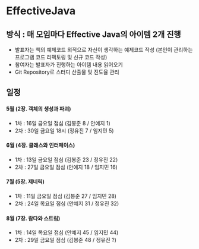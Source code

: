 # EffectiveJava

## 방식 : 매 모임마다 Effective Java의 아이템 2개 진행
- 발표자는 책의 예제코드 외적으로 자신이 생각하는 예제코드 작성 (본인이 관리하는 프로그램 코드 리팩토링 및 신규 코드 작성)
- 참여자는 발표자가 진행하는 아이템 내용 읽어오기
- Git Repository로 스터디 산출물 및 진도율 관리

## 일정
#### 5월 (2장. 객체의 생성과 파괴)
   * 1차 : 16일 금요일 점심 (김봉준 8 /  안예지 1)
   * 2차 : 30일 금요일 18시 (정유진 7 /  임지민 5)
#### 6월 (4장. 클래스와 인터페이스)
   * 1차 : 13일 금요일 점심 (김봉준 23 / 정유진 22)
   * 2차 : 27일 금요일 점심 (안예지 18 / 임지민 16)
#### 7월 (5장. 제네릭)
   * 1차 : 11일 금요일 점심 (김봉준 27 / 임지민 28)
   * 2차 : 24일 목요일 점심 (안예지 31 / 정유진 32)
#### 8월 (7장. 람다와 스트림)
   * 1차 : 14일 목요일 점심 (안예지 45 / 임지민 44)
   * 2차 : 29일 금요일 점심 (김봉준 48 / 정유진 ?)
